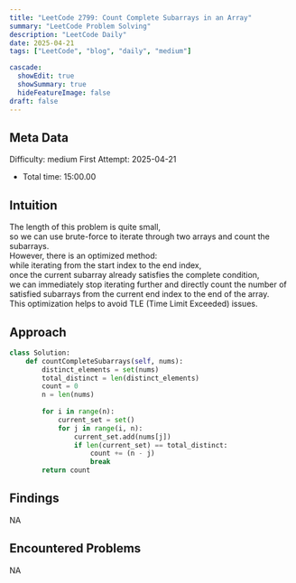 ```yaml
---
title: "LeetCode 2799: Count Complete Subarrays in an Array"
summary: "LeetCode Problem Solving"
description: "LeetCode Daily"
date: 2025-04-21
tags: ["LeetCode", "blog", "daily", "medium"]

cascade:
  showEdit: true
  showSummary: true
  hideFeatureImage: false
draft: false
---
```


## Meta Data

Difficulty: medium
First Attempt: 2025-04-21
- Total time: 15:00.00

## Intuition

The length of this problem is quite small,  
so we can use brute-force to iterate through two arrays and count the subarrays.  
However, there is an optimized method:  
while iterating from the start index to the end index,  
once the current subarray already satisfies the complete condition,  
we can immediately stop iterating further and directly count the number of satisfied subarrays from the current end index to the end of the array.  
This optimization helps to avoid TLE (Time Limit Exceeded) issues.

## Approach

```python
class Solution:
    def countCompleteSubarrays(self, nums):
        distinct_elements = set(nums)
        total_distinct = len(distinct_elements)
        count = 0
        n = len(nums)
        
        for i in range(n):
            current_set = set()
            for j in range(i, n):
                current_set.add(nums[j])
                if len(current_set) == total_distinct:
                    count += (n - j)
                    break
        return count
```

## Findings

NA

## Encountered Problems 

NA